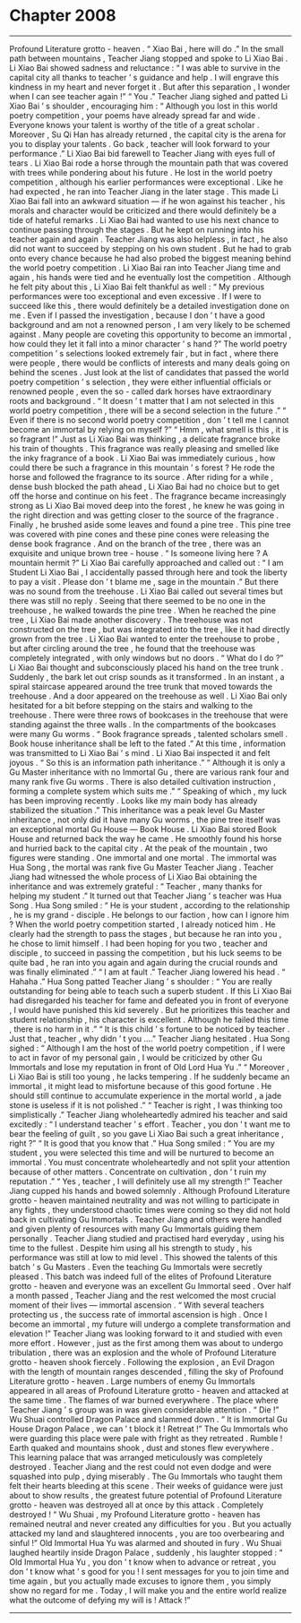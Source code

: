 
# Chapter 2008


---

Profound Literature grotto - heaven .
“ Xiao Bai , here will do .” In the small path between mountains , Teacher Jiang stopped and spoke to Li Xiao Bai .
Li Xiao Bai showed sadness and reluctance : “ I was able to survive in the capital city all thanks to teacher ’ s guidance and help . I will engrave this kindness in my heart and never forget it . But after this separation , I wonder when I can see teacher again !”
“ You .” Teacher Jiang sighed and patted Li Xiao Bai ’ s shoulder , encouraging him : “ Although you lost in this world poetry competition , your poems have already spread far and wide . Everyone knows your talent is worthy of the title of a great scholar . Moreover , Su Qi Han has already returned , the capital city is the arena for you to display your talents . Go back , teacher will look forward to your performance .”
Li Xiao Bai bid farewell to Teacher Jiang with eyes full of tears .
Li Xiao Bai rode a horse through the mountain path that was covered with trees while pondering about his future .
He lost in the world poetry competition , although his earlier performances were exceptional .
Like he had expected , he ran into Teacher Jiang in the later stage . This made Li Xiao Bai fall into an awkward situation — if he won against his teacher , his morals and character would be criticized and there would definitely be a tide of hateful remarks .
Li Xiao Bai had wanted to use his next chance to continue passing through the stages . But he kept on running into his teacher again and again .
Teacher Jiang was also helpless , in fact , he also did not want to succeed by stepping on his own student . But he had to grab onto every chance because he had also probed the biggest meaning behind the world poetry competition .
Li Xiao Bai ran into Teacher Jiang time and again , his hands were tied and he eventually lost the competition .
Although he felt pity about this , Li Xiao Bai felt thankful as well : “ My previous performances were too exceptional and even excessive . If I were to succeed like this , there would definitely be a detailed investigation done on me . Even if I passed the investigation , because I don ’ t have a good background and am not a renowned person , I am very likely to be schemed against . Many people are coveting this opportunity to become an immortal , how could they let it fall into a minor character ’ s hand ?”
The world poetry competition ’ s selections looked extremely fair , but in fact , where there were people , there would be conflicts of interests and many deals going on behind the scenes .
Just look at the list of candidates that passed the world poetry competition ’ s selection , they were either influential officials or renowned people , even the so - called dark horses have extraordinary roots and background .
“ It doesn ’ t matter that I am not selected in this world poetry competition , there will be a second selection in the future .”
“ Even if there is no second world poetry competition , don ’ t tell me I cannot become an immortal by relying on myself ?”
“ Hmm , what smell is this , it is so fragrant !”
Just as Li Xiao Bai was thinking , a delicate fragrance broke his train of thoughts .
This fragrance was really pleasing and smelled like the inky fragrance of a book .
Li Xiao Bai was immediately curious , how could there be such a fragrance in this mountain ’ s forest ?
He rode the horse and followed the fragrance to its source .
After riding for a while , dense bush blocked the path ahead , Li Xiao Bai had no choice but to get off the horse and continue on his feet .
The fragrance became increasingly strong as Li Xiao Bai moved deep into the forest , he knew he was going in the right direction and was getting closer to the source of the fragrance .
Finally , he brushed aside some leaves and found a pine tree .
This pine tree was covered with pine cones and these pine cones were releasing the dense book fragrance . And on the branch of the tree , there was an exquisite and unique brown tree - house .
“ Is someone living here ? A mountain hermit ?” Li Xiao Bai carefully approached and called out : “ I am Student Li Xiao Bai , I accidentally passed through here and took the liberty to pay a visit . Please don ’ t blame me , sage in the mountain .”
But there was no sound from the treehouse .
Li Xiao Bai called out several times but there was still no reply . Seeing that there seemed to be no one in the treehouse , he walked towards the pine tree .
When he reached the pine tree , Li Xiao Bai made another discovery . The treehouse was not constructed on the tree , but was integrated into the tree , like it had directly grown from the tree .
Li Xiao Bai wanted to enter the treehouse to probe , but after circling around the tree , he found that the treehouse was completely integrated , with only windows but no doors .
“ What do I do ?” Li Xiao Bai thought and subconsciously placed his hand on the tree trunk .
Suddenly , the bark let out crisp sounds as it transformed . In an instant , a spiral staircase appeared around the tree trunk that moved towards the treehouse .
And a door appeared on the treehouse as well .
Li Xiao Bai only hesitated for a bit before stepping on the stairs and walking to the treehouse .
There were three rows of bookcases in the treehouse that were standing against the three walls . In the compartments of the bookcases were many Gu worms .
“ Book fragrance spreads , talented scholars smell . Book house inheritance shall be left to the fated .” At this time , information was transmitted to Li Xiao Bai ’ s mind .
Li Xiao Bai inspected it and felt joyous .
“ So this is an information path inheritance .”
“ Although it is only a Gu Master inheritance with no Immortal Gu , there are various rank four and many rank five Gu worms . There is also detailed cultivation instruction , forming a complete system which suits me .”
“ Speaking of which , my luck has been improving recently . Looks like my main body has already stabilized the situation .”
This inheritance was a peak level Gu Master inheritance , not only did it have many Gu worms , the pine tree itself was an exceptional mortal Gu House — Book House .
Li Xiao Bai stored Book House and returned back the way he came . He smoothly found his horse and hurried back to the capital city .
At the peak of the mountain , two figures were standing .
One immortal and one mortal .
The immortal was Hua Song , the mortal was rank five Gu Master Teacher Jiang .
Teacher Jiang had witnessed the whole process of Li Xiao Bai obtaining the inheritance and was extremely grateful : “ Teacher , many thanks for helping my student .”
It turned out that Teacher Jiang ’ s teacher was Hua Song .
Hua Song smiled : “ He is your student , according to the relationship , he is my grand - disciple . He belongs to our faction , how can I ignore him ? When the world poetry competition started , I already noticed him . He clearly had the strength to pass the stages , but because he ran into you , he chose to limit himself . I had been hoping for you two , teacher and disciple , to succeed in passing the competition , but his luck seems to be quite bad , he ran into you again and again during the crucial rounds and was finally eliminated .”
“ I am at fault .” Teacher Jiang lowered his head .
“ Hahaha .” Hua Song patted Teacher Jiang ’ s shoulder : “ You are really outstanding for being able to teach such a superb student . If this Li Xiao Bai had disregarded his teacher for fame and defeated you in front of everyone , I would have punished this kid severely . But he prioritizes this teacher and student relationship , his character is excellent . Although he failed this time , there is no harm in it .”
“ It is this child ’ s fortune to be noticed by teacher . Just that , teacher , why didn ’ t you ….” Teacher Jiang hesitated .
Hua Song sighed : “ Although I am the host of the world poetry competition , if I were to act in favor of my personal gain , I would be criticized by other Gu Immortals and lose my reputation in front of Old Lord Hua Yu .”
“ Moreover , Li Xiao Bai is still too young , he lacks tempering . If he suddenly became an immortal , it might lead to misfortune because of this good fortune . He should still continue to accumulate experience in the mortal world , a jade stone is useless if it is not polished .”
“ Teacher is right , I was thinking too simplistically .” Teacher Jiang wholeheartedly admired his teacher and said excitedly : “ I understand teacher ’ s effort . Teacher , you don ’ t want me to bear the feeling of guilt , so you gave Li Xiao Bai such a great inheritance , right ?”
“ It is good that you know that .” Hua Song smiled : “ You are my student , you were selected this time and will be nurtured to become an immortal . You must concentrate wholeheartedly and not split your attention because of other matters . Concentrate on cultivation , don ’ t ruin my reputation .”
“ Yes , teacher , I will definitely use all my strength !” Teacher Jiang cupped his hands and bowed solemnly .
Although Profound Literature grotto - heaven maintained neutrality and was not willing to participate in any fights , they understood chaotic times were coming so they did not hold back in cultivating Gu Immortals .
Teacher Jiang and others were handled and given plenty of resources with many Gu Immortals guiding them personally .
Teacher Jiang studied and practised hard everyday , using his time to the fullest .
Despite him using all his strength to study , his performance was still at low to mid level . This showed the talents of this batch ’ s Gu Masters .
Even the teaching Gu Immortals were secretly pleased . This batch was indeed full of the elites of Profound Literature grotto - heaven and everyone was an excellent Gu Immortal seed .
Over half a month passed , Teacher Jiang and the rest welcomed the most crucial moment of their lives — immortal ascension .
“ With several teachers protecting us , the success rate of immortal ascension is high . Once I become an immortal , my future will undergo a complete transformation and elevation !”
Teacher Jiang was looking forward to it and studied with even more effort .
However , just as the first among them was about to undergo tribulation , there was an explosion and the whole of Profound Literature grotto - heaven shook fiercely .
Following the explosion , an Evil Dragon with the length of mountain ranges descended , filling the sky of Profound Literature grotto - heaven .
Large numbers of enemy Gu Immortals appeared in all areas of Profound Literature grotto - heaven and attacked at the same time . The flames of war burned everywhere .
The place where Teacher Jiang ’ s group was in was given considerable attention .
“ Die !” Wu Shuai controlled Dragon Palace and slammed down .
“ It is Immortal Gu House Dragon Palace , we can ’ t block it ! Retreat !” The Gu Immortals who were guarding this place were pale with fright as they retreated .
Rumble !
Earth quaked and mountains shook , dust and stones flew everywhere .
This learning palace that was arranged meticulously was completely destroyed . Teacher Jiang and the rest could not even dodge and were squashed into pulp , dying miserably .
The Gu Immortals who taught them felt their hearts bleeding at this scene . Their weeks of guidance were just about to show results , the greatest future potential of Profound Literature grotto - heaven was destroyed all at once by this attack .
Completely destroyed !
“ Wu Shuai , my Profound Literature grotto - heaven has remained neutral and never created any difficulties for you . But you actually attacked my land and slaughtered innocents , you are too overbearing and sinful !” Old Immortal Hua Yu was alarmed and shouted in fury .
Wu Shuai laughed heartily inside Dragon Palace , suddenly , his laughter stopped : “ Old Immortal Hua Yu , you don ’ t know when to advance or retreat , you don ’ t know what ’ s good for you ! I sent messages for you to join time and time again , but you actually made excuses to ignore them , you simply show no regard for me . Today , I will make you and the entire world realize what the outcome of defying my will is ! Attack !”

---

